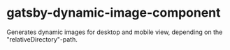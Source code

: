 # gatsby-dynamic-image-component
Generates dynamic images for desktop and mobile view, depending on the "relativeDirectory"-path.
